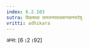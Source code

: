 ```yaml
---
index: 6.2.103
sutra: दिक्‌शब्दा ग्रामजनपदाख्यानचानराटेषु
vritti: adhikara
---
```


 अन्त: [6।2।92] 